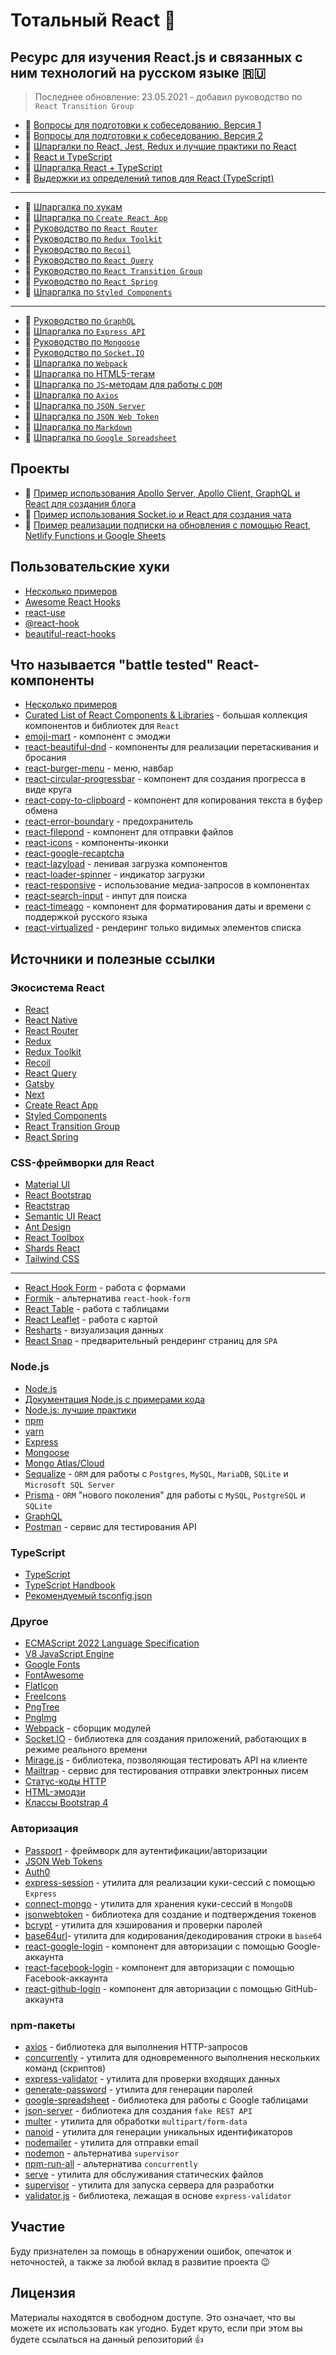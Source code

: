 # Тотальный React :metal:

## Ресурс для изучения React.js и связанных с ним технологий на русском языке :ru:

> Последнее обновление: 23.05.2021 - добавил руководство по `React Transition Group`

- :page_with_curl: [Вопросы для подготовки к собеседованию. Версия 1](./md/questions.md)
- :page_with_curl: [Вопросы для подготовки к собеседованию. Версия 2](./md/questions-v2.md)
- :memo: [Шпаргалки по React, Jest, Redux и лучшие практики по React](./md/cheatsheets-bestpractices.md)
- :memo: [React и TypeScript](https://reactdev.ru/types/)
- :memo: [Шпаргалка React + TypeScript](./md/react-typescript.md)
- :memo: [Выдержки из определений типов для React (TypeScript)](./md/react-types.md)

---

- :memo: [Шпаргалка по хукам](./md/hooks.md)
- :memo: [Шпаргалка по `Create React App`](./md/create-react-app.md)
- :page_with_curl: [Руководство по `React Router`](./md/react-router.md)
- :page_with_curl: [Руководство по `Redux Toolkit`](./md/redux-toolkit.md)
- :page_with_curl: [Руководство по `Recoil`](./md/recoil.md)
- :page_with_curl: [Руководство по `React Query`](./md/react-query.md)
- :page_with_curl: [Руководство по `React Transition Group`](./md/react-transition-group.md)
- :page_with_curl: [Руководство по `React Spring`](./md/react-spring.md)
- :memo: [Шпаргалка по `Styled Components`](./md/styled-components.md)

---

- :page_with_curl: [Руководство по `GraphQL`](./md/graphql.md)
- :memo: [Шпаргалка по `Express API`](./md/express-api.md)
- :page_with_curl: [Руководство по `Mongoose`](./md/mongoose.md)
- :page_with_curl: [Руководство по `Socket.IO`](./md/socket/README.md)
- :memo: [Шпаргалка по `Webpack`](./md/webpack.md)
- :memo: [Шпаргалка по HTML5-тегам](./md/html5.md)
- :memo: [Шпаргалка по `JS`-методам для работы с `DOM`](./md/js-dom.md)
- :memo: [Шпаргалка по `Axios`](./md/axios.md)
- :memo: [Шпаргалка по `JSON Server`](./md/json-server/README.md)
- :memo: [Шпаргалка по `JSON Web Token`](./md/jsonwebtoken.md)
- :memo: [Шпаргалка по `Markdown`](./md/markdown.md)
- :memo: [Шпаргалка по `Google Spreadsheet`](./md/google-spreadsheet.md)

## Проекты

- :link: [Пример использования Apollo Server, Apollo Client, GraphQL и React для создания блога](https://github.com/harryheman/Apollo-GraphQL-React-Social-App)
- :link: [Пример использования Socket.io и React для создания чата](https://github.com/harryheman/Socket.io-React-Chat-App)
- :link: [Пример реализации подписки на обновления с помощью React, Netlify Functions и Google Sheets](https://github.com/harryheman/Mail-List)

## Пользовательские хуки

- [Несколько примеров](./md/custom-hooks.md)
- [Awesome React Hooks](https://github.com/rehooks/awesome-react-hooks)
- [react-use](https://github.com/streamich/react-use)
- [@react-hook](https://www.npmjs.com/search?q=%40react-hook)
- [beautiful-react-hooks](https://github.com/beautifulinteractions/beautiful-react-hooks)

## Что называется "battle tested" React-компоненты

- [Несколько примеров](./md/custom-components.md)
- [Curated List of React Components & Libraries](https://github.com/brillout/awesome-react-components) - большая коллекция компонентов и библиотек для `React`
- [emoji-mart](https://github.com/missive/emoji-mart) - компонент с эмоджи
- [react-beautiful-dnd](https://github.com/vtereshyn/react-beautiful-dnd-ru) - компоненты для реализации перетаскивания и бросания
- [react-burger-menu](https://www.npmjs.com/package/react-burger-menu) - меню, навбар
- [react-circular-progressbar](https://www.npmjs.com/package/react-circular-progressbar) - компонент для создания прогресса в виде круга
- [react-copy-to-clipboard](https://www.npmjs.com/package/react-copy-to-clipboard) - компонент для копирования текста в буфер обмена
- [react-error-boundary](https://www.npmjs.com/package/react-error-boundary) - предохранитель
- [react-filepond](https://github.com/pqina/react-filepond) - компонент для отправки файлов
- [react-icons](https://react-icons.github.io/react-icons/) - компоненты-иконки
- [react-google-recaptcha](https://www.npmjs.com/package/react-google-recaptcha)
- [react-lazyload](https://www.npmjs.com/package/react-lazyload) - ленивая загрузка компонентов
- [react-loader-spinner](https://www.npmjs.com/package/react-loader-spinner) - индикатор загрузки
- [react-responsive](https://www.npmjs.com/package/react-responsive) - использование медиа-запросов в компонентах
- [react-search-input](https://www.npmjs.com/package/react-search-input) - инпут для поиска
- [react-timeago](https://www.npmjs.com/package/react-timeago) - компонент для форматирования даты и времени с поддержкой русского языка
- [react-virtualized](https://bvaughn.github.io/react-virtualized/#/components/List) - рендеринг только видимых элементов списка

## Источники и полезные ссылки

### Экосистема React

- [React](https://ru.reactjs.org/)
- [React Native](https://reactnative.dev/)
- [React Router](https://reactrouter.com/)
- [Redux](https://redux.js.org/)
- [Redux Toolkit](https://redux-toolkit.js.org/)
- [Recoil](https://recoiljs.org/)
- [React Query](https://react-query.tanstack.com/)
- [Gatsby](https://www.gatsbyjs.com/)
- [Next](https://nextjs.org/)
- [Create React App](https://create-react-app.dev/)
- [Styled Components](https://styled-components.com/)
- [React Transition Group](https://reactcommunity.org/react-transition-group/)
- [React Spring](https://www.react-spring.io/)

### CSS-фреймворки для React

- [Material UI](https://material-ui.com/ru/)
- [React Bootstrap](https://react-bootstrap.github.io/)
- [Reactstrap](https://reactstrap.github.io/)
- [Semantic UI React](https://react.semantic-ui.com/)
- [Ant Design](https://ant.design/docs/react/introduce)
- [React Toolbox](http://react-toolbox.io/#/)
- [Shards React](https://designrevision.com/downloads/shards-react/)
- [Tailwind CSS](https://tailwindcss.com/)

---

- [React Hook Form](https://react-hook-form.com/ru/) - работа с формами
- [Formik](https://formik.org/) - альтернатива `react-hook-form`
- [React Table](https://react-table.tanstack.com/) - работа с таблицами
- [React Leaflet](https://react-leaflet.js.org/) - работа с картой
- [Resharts](https://recharts.org/en-US) - визуализация данных
- [React Snap](https://github.com/stereobooster/react-snap) - предварительный рендеринг страниц для `SPA`

### Node.js

- [Node.js](https://nodejs.org/en/)
- [Документация Node.js с примерами кода](https://nodejsdev.ru/doc/)
- [Node.js: лучшие практики](https://github.com/goldbergyoni/nodebestpractices/blob/master/README.russian.md)
- [npm](https://www.npmjs.com/)
- [yarn](https://yarnpkg.com/)
- [Express](https://expressjs.com/)
- [Mongoose](https://mongoosejs.com/)
- [Mongo Atlas/Cloud](https://www.mongodb.com/cloud/atlas)
- [Sequalize](https://sequelize.org/master/index.html) - `ORM` для работы с  `Postgres`, `MySQL`, `MariaDB`, `SQLite` и `Microsoft SQL Server`
- [Prisma](https://www.prisma.io/) - `ORM` "нового поколения" для работы с `MySQL`, `PostgreSQL` и `SQLite`
- [GraphQL](https://graphql.org/)
- [Postman](https://www.postman.com/) - сервис для тестирования API

### TypeScript

- [TypeScript](https://www.typescriptlang.org/)
- [TypeScript Handbook](https://www.typescriptlang.org/docs/handbook/basic-types.html)
- [Рекомендуемый tsconfig.json](https://www.npmjs.com/package/@tsconfig/recommended)


### Другое

- [ECMAScript 2022 Language Specification](https://tc39.es/ecma262/)
- [V8 JavaScript Engine](https://v8.dev/)
- [Google Fonts](https://fonts.google.com/)
- [FontAwesome](https://fontawesome.com/)
- [FlatIcon](https://www.flaticon.com/)
- [FreeIcons](https://freeicons.io/)
- [PngTree](https://pngtree.com/)
- [PngImg](http://pngimg.com/)
- [Webpack](https://webpack.js.org/) - сборщик модулей
- [Socket.IO](https://socket.io/) - библиотека для создания приложений, работающих в режиме реального времени
- [Mirage.js](https://miragejs.com/) - библиотека, позволяющая тестировать API на клиенте
- [Mailtrap](https://mailtrap.io/) - сервис для тестирования отправки электронных писем
- [Статус-коды HTTP](https://httpstatuses.com/)
- [HTML-эмодзи](https://www.w3schools.com/charsets/ref_emoji.asp)
- [Классы Bootstrap 4](https://www.w3schools.com/bootstrap4/bootstrap_ref_all_classes.asp)

### Авторизация

- [Passport](http://www.passportjs.org/) - фреймворк для аутентификации/авторизации
- [JSON Web Tokens](https://jwt.io/)
- [Auth0](https://auth0.com/)
- [express-session](https://www.npmjs.com/package/express-session) - утилита для реализации куки-сессий с помощью `Express`
- [connect-mongo](https://www.npmjs.com/package/connect-mongo) - утилита для хранения куки-сессий в `MongoDB`
- [jsonwebtoken](https://github.com/auth0/node-jsonwebtoken) - библиотека для создание и подтверждения токенов
- [bcrypt](https://www.npmjs.com/package/bcrypt) - утилита для хэширования и проверки паролей
- [base64url](https://www.npmjs.com/package/base64url)- утилита для кодирования/декодирования строки в `base64`
- [react-google-login](https://www.npmjs.com/package/react-google-login) - компонент для авторизации с помощью Google-аккаунта
- [react-facebook-login](https://github.com/keppelen/react-facebook-login) - компонент для авторизации с помощью Facebook-аккаунта
- [react-github-login](https://github.com/checkr/react-github-login) - компонент для авторизации с помощью GitHub-аккаунта

### npm-пакеты

- [axios](https://github.com/axios/axios) - библиотека для выполнения HTTP-запросов
- [concurrently](https://www.npmjs.com/package/concurrently) - утилита для одновременного выполнения нескольких команд (скриптов)
- [express-validator](https://express-validator.github.io/docs/) - утилита для проверки входящих данных
- [generate-password](https://www.npmjs.com/package/generate-password) - утилита для генерации паролей
- [google-spreadsheet](https://theoephraim.github.io/node-google-spreadsheet/#/) - библиотека для работы с Google таблицами
- [json-server](https://github.com/typicode/json-server) - библиотека для создания `fake REST API`
- [multer](https://github.com/expressjs/multer/blob/master/doc/README-ru.md) - утилита для обработки `multipart/form-data`
- [nanoid](https://www.npmjs.com/package/nanoid) - утилита для генерации уникальных идентификаторов
- [nodemailer](https://nodemailer.com/) - утилита для отправки email
- [nodemon](https://www.npmjs.com/package/nodemon) - альтернатива `supervisor`
- [npm-run-all](https://www.npmjs.com/package/npm-run-all) - альтернатива `concurrently`
- [serve](https://www.npmjs.com/package/serve) - утилита для обслуживания статических файлов
- [supervisor](https://www.npmjs.com/package/supervisor)  - утилита для запуска сервера для разработки
- [validator.js](https://github.com/validatorjs/validator.js) - библиотека, лежащая в основе `express-validator`

## Участие

Буду признателен за помощь в обнаружении ошибок, опечаток и неточностей, а также за любой вклад в развитие проекта :wink:

## Лицензия

Материалы находятся в свободном доступе. Это означает, что вы можете их использовать как угодно. Будет круто, если при этом вы будете ссылаться на данный репозиторий :thumbsup:
